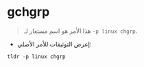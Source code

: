 # gchgrp

> هذا الأمر هو اسم مستعار لـ `-p linux chgrp`.

- إعرض التوثيقات للأمر الأصلي:

`tldr -p linux chgrp`
